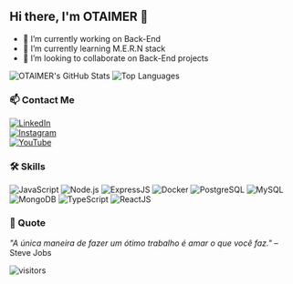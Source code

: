 ## Hi there, I'm OTAIMER 👋

- 🔭 I’m currently working on Back-End  
- 🌱 I’m currently learning M.E.R.N stack  
- 👯 I’m looking to collaborate on Back-End projects  

![OTAIMER's GitHub Stats](https://github-readme-stats.vercel.app/api?username=OTAIMER20&show_icons=true&theme=dark&title_color=C00102&icon_color=C00102)
![Top Languages](https://github-readme-stats.vercel.app/api/top-langs/?username=OTAIMER20&layout=compact&theme=dark&title_color=C00102)

### 📫 Contact Me

[![LinkedIn](https://img.shields.io/badge/-LinkedIn-0077B5?style=flat&logo=LinkedIn&logoColor=white)](https://www.linkedin.com/in/paulo-j%C3%BAnior-343a65222/)  
[![Instagram](https://img.shields.io/badge/-Instagram-E4405F?style=flat&logo=instagram&logoColor=white)](https://www.instagram.com/otaimer_)  
[![YouTube](https://img.shields.io/badge/-YouTube-FF0000?style=flat&logo=youtube&logoColor=white)](https://www.youtube.com/@OTAIMER_DEV)

### 🛠️ Skills

![JavaScript](https://img.shields.io/badge/-JavaScript-F7DF1E?style=flat-square&logo=javascript&logoColor=black)
![Node.js](https://img.shields.io/badge/-Node.js-339933?style=flat-square&logo=node.js&logoColor=white)
![ExpressJS](https://img.shields.io/badge/-Express.js-000000?style=flat-square&logo=express&logoColor=white)
![Docker](https://img.shields.io/badge/-Docker-2496ED?style=flat-square&logo=docker&logoColor=white)
![PostgreSQL](https://img.shields.io/badge/-PostgreSQL-336791?style=flat-square&logo=postgresql&logoColor=white)
![MySQL](https://img.shields.io/badge/-MySQL-4479A1?style=flat-square&logo=mysql&logoColor=white)
![MongoDB](https://img.shields.io/badge/-MongoDB-47A248?style=flat-square&logo=mongodb&logoColor=white)
![TypeScript](https://img.shields.io/badge/-TypeScript-3178C6?style=flat-square&logo=typescript&logoColor=white)
![ReactJS](https://img.shields.io/badge/-React-61DAFB?style=flat-square&logo=react&logoColor=black)

### 🌟 Quote

_"A única maneira de fazer um ótimo trabalho é amar o que você faz."_ – Steve Jobs

![visitors](https://visitor-badge.glitch.me/badge?page_id=OTAIMER20.OTAIMER20)
